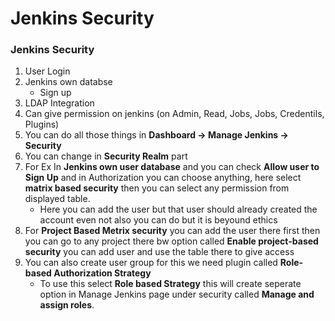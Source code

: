 # Jenkins Security
### Jenkins Security
1. User Login
2. Jenkins own databse
    - Sign up
3. LDAP Integration
4. Can give permission on jenkins (on Admin, Read, Jobs, Jobs, Credentils, Plugins)
5. You can do all those things in **Dashboard -> Manage Jenkins -> Security**
6. You can change in **Security Realm** part 
7. For Ex In **Jenkins own user database** and you can check **Allow user to Sign Up** and in Authorization you can choose anything, here select **matrix based security** then you can select any permission from displayed table.
    - Here you can add the user but that user should already created the account even not also you can do but it is beyound ethics
8. For **Project Based Metrix security** you can add the user there first then you can go to any project there bw option called **Enable project-based security** you can add user and use the table there to give access
9. You can also create user group for this we need plugin called **Role-based Authorization Strategy**
    - To use this select **Role based Strategy** this will create seperate option in Manage Jenkins page under security called **Manage and assign roles**.